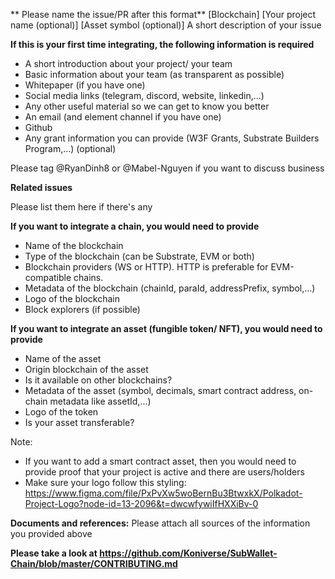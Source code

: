 ** Please name the issue/PR after this format**
[Blockchain] [Your project name (optional)] [Asset symbol (optional)] A short description of your issue

**If this is your first time integrating, the following information is required**
- A short introduction about your project/ your team
- Basic information about your team (as transparent as possible)
- Whitepaper (if you have one)
- Social media links (telegram, discord, website, linkedin,...)
- Any other useful material so we can get to know you better
- An email (and element channel if you have one)
- Github
- Any grant information you can provide (W3F Grants, Substrate Builders Program,...) (optional)

Please tag @RyanDinh8 or @Mabel-Nguyen if you want to discuss business

**Related issues**

Please list them here if there's any

**If you want to integrate a chain, you would need to provide**
- Name of the blockchain
- Type of the blockchain (can be Substrate, EVM or both)
- Blockchain providers (WS or HTTP). HTTP is preferable for EVM-compatible chains.
- Metadata of the blockchain (chainId, paraId, addressPrefix, symbol,...)
- Logo of the blockchain
- Block explorers (if possible)

**If you want to integrate an asset (fungible token/ NFT), you would need to provide**
- Name of the asset
- Origin blockchain of the asset
- Is it available on other blockchains?
- Metadata of the asset (symbol, decimals, smart contract address, on-chain metadata like assetId,...)
- Logo of the token
- Is your asset transferable?

Note:
- If you want to add a smart contract asset, then you would need to provide proof that your project is active and there are users/holders
- Make sure your logo follow this styling: https://www.figma.com/file/PxPvXw5woBernBu3BtwxkX/Polkadot-Project-Logo?node-id=13-2096&t=dwcwfywiIfHXXiBv-0

**Documents and references:**
Please attach all sources of the information you provided above

**Please take a look at https://github.com/Koniverse/SubWallet-Chain/blob/master/CONTRIBUTING.md**
